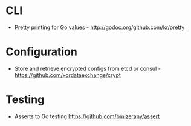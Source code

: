 # CLI
* Pretty printing for Go values - http://godoc.org/github.com/kr/pretty

# Configuration
* Store and retrieve encrypted configs from etcd or consul - https://github.com/xordataexchange/crypt

# Testing
* Asserts to Go testing https://github.com/bmizerany/assert
